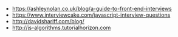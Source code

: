- https://ashleynolan.co.uk/blog/a-guide-to-front-end-interviews
- https://www.interviewcake.com/javascript-interview-questions
- http://davidshariff.com/blog/
- http://js-algorithms.tutorialhorizon.com
